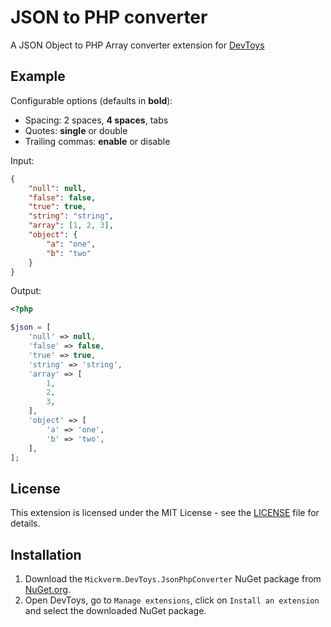 # JSON to PHP converter

A JSON Object to PHP Array converter extension for [DevToys](https://devtoys.app/)

## Example

Configurable options (defaults in **bold**):
* Spacing: 2 spaces, **4 spaces**, tabs
* Quotes: **single** or double
* Trailing commas: **enable** or disable

Input:

```json
{
    "null": null,
    "false": false,
    "true": true,
    "string": "string",
    "array": [1, 2, 3],
    "object": {
        "a": "one",
        "b": "two"
    }
}
```

Output:
```php
<?php

$json = [
    'null' => null,
    'false' => false,
    'true' => true,
    'string' => 'string',
    'array' => [
        1,
        2,
        3,
    ],
    'object' => [
        'a' => 'one',
        'b' => 'two',
    ],
];
```

## License

This extension is licensed under the MIT License - see the [LICENSE](https://github.com/mickverm/DevToys.JsonPhpConverter/blob/main/LICENSE) file for details.

## Installation

1. Download the `Mickverm.DevToys.JsonPhpConverter` NuGet package from [NuGet.org](https://www.nuget.org/packages/Mickverm.DevToys.JsonPhpConverter/).
2. Open DevToys, go to `Manage extensions`, click on `Install an extension` and select the downloaded NuGet package.
